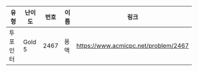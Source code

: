 |유형|난이도|번호|이름|링크|
|------|---|---|---|---|
|투포인터|Gold 5|2467|용액|https://www.acmicpc.net/problem/2467|
